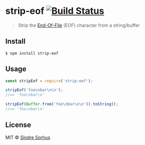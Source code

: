 # strip-eof [![Build Status](https://travis-ci.com/sindresorhus/strip-eof.svg?branch=master)](https://travis-ci.com/sindresorhus/strip-eof)

> Strip the [End-Of-File](https://en.wikipedia.org/wiki/End-of-file) (EOF) character from a string/buffer


## Install

```
$ npm install strip-eof
```


## Usage

```js
const stripEof = require('strip-eof');

stripEof('foo\nbar\n\n');
//=> 'foo\nbar\n'

stripEof(Buffer.from('foo\nbar\n\n')).toString();
//=> 'foo\nbar\n'
```


## License

MIT © [Sindre Sorhus](https://sindresorhus.com)
